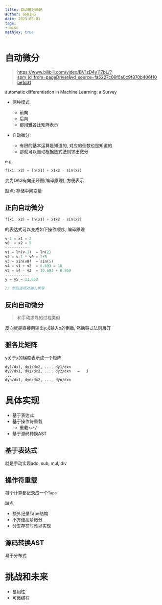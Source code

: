 ```yaml
---
title: 自动微分简记
author: 66RING
date: 2023-05-01
tags: 
- misc
mathjax: true
---
```


# 自动微分

> https://www.bilibili.com/video/BV1zD4y117bL/?spm_id_from=pageDriver&vd_source=fa5227c06f0a0c9f870b406f10be1d31

automatic differentiation in Machine Learning: a Survey

- 两种模式
    * 前向
    * 后向
    * 都用雅各比矩阵表示

- 自动微分:
    * 有限的基本运算是知道的, 对应的倒数也是知道的
    * 那就可以自动根据链式法则求出微分


e.g. 

```rust
f(x1, x2) = ln(x1) + x1x2 - sin(x2)
```

变为DAG有向无环图(编译原理), 方便表示

缺点: 存储中间变量


## 正向自动微分

```rust
f(x1, x2) = ln(x1) + x1x2 - sin(x2)
```

的表达式可以变成如下操作顺序, 编译原理

```rust
v-1 = x1 = 2
v0  = x2 = 5
-----------
v1 = ln(v-1)  = ln(2)
v2 = v-1 * v0 = 2*5
v3 = sin(v0)  = sin(5)
v4 = v1 + v2  = 0.693 = 10
v5 = v4 - v3  = 10.693 + 0.959
-----------
y = v5 = 11.652

// 然后逐项对输入求导
```


## 反向自动微分

> 和手动求导的过程类似

反向就是直接用输出y求输入x的倒数, 然后链式法则展开


## 雅各比矩阵

y关于x的梯度表示成一个矩阵

```
dy1/dx1, dy1/dx2, ..., dy1/dxn
dy2/dx1, dy2/dx2, ..., dy2/dxn   =   J
...
dyn/dx1, dyn/dx2, ..., dyn/dxn
```


# 具体实现

- 基于表达式
- 基于操作符重载
    * 重载`+=*/`
- 基于源码转换AST

## 基于表达式

就是手动实现add, sub, mul, div

## 操作符重载

每个计算都记录成一个`Tape`

缺点

- 额外记录Tape结构
- 不方便高阶微分
- 分支存在时难以实现

## 源码转换AST

易于分布式


# 挑战和未来

- 易用性
- 可微编程



